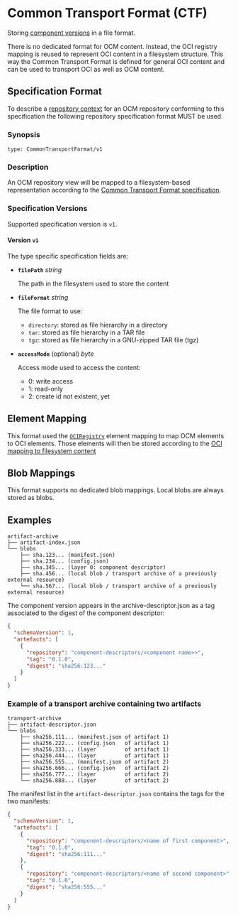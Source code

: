 # Common Transport Format (CTF)

Storing [component versions](../../../specification/elements/README.md#component-versions)
in a file format.

There is no dedicated format for OCM content. Instead,
the OCI registry mapping is reused to represent OCI content in a filesystem
structure. This way the Common Transport Format is defined for general
OCI content and can be used to transport OCI as well as OCM content.

## Specification Format

To describe a [repository context](../../../specification/elements/README.md#repository-contexts)
for an OCM repository conforming to this specification the following
repository specification format MUST be used.

### Synopsis

```
type: CommonTransportFormat/v1
```

### Description

An OCM repository view will be mapped to a
filesystem-based representation according to the [Common Transport Format specification](../../common/formatspec.md#common-transport-format).

### Specification Versions

Supported specification version is `v1`.

#### Version `v1`

The type specific specification fields are:

- **`filePath`** *string*

  The path in the filesystem used to store the content

- **`fileFormat`** *string*

  The file format to use:
    - `directory`: stored as file hierarchy in a directory
    - `tar`: stored as file hierarchy in a TAR file
    - `tgz`: stored as file hierarchy in a GNU-zipped TAR file (tgz)

- **`accessMode`** (optional) *byte*

  Access mode used to access the content:
    - 0: write access
    - 1: read-only
    - 2: create id not existent, yet


## Element Mapping

This format used the [`OCIRegistry`](../OCIRegistry/README.md#element-mapping)
element mapping to map OCM elements to OCI elements.
Those elements will then be stored according to the [OCI mapping to filesystem content](../../common/formatspec.md#common-transport-format)

## Blob Mappings

This format supports no dedicated blob mappings.
Local blobs are always stored as blobs.

## Examples

```text
artifact-archive
├── artifact-index.json
└── blobs
    ├── sha.123... (manifest.json)
    ├── sha.234... (config.json)
    ├── sha.345... (layer 0: component descriptor)
    ├── sha.456... (local blob / transport archive of a previously external resource)
    └── sha.567... (local blob / transport archive of a previously external resource)
```

The component version appears in the archive-descriptor.json as a tag associated to the digest of the component
descriptor:

```json
{
  "schemaVersion": 1,
  "artefacts": [
    {
      "repository": "component-descriptors/<component name>>",
      "tag": "0.1.0",
      "digest": "sha256:123..."
    }
  ]
}

```

### Example of a transport archive containing two artifacts

```text
transport-archive
├── artifact-descriptor.json
└── blobs
    ├── sha256.111... (manifest.json of artifact 1)
    ├── sha256.222... (config.json   of artifact 1)
    ├── sha256.333... (layer         of artifact 1)
    ├── sha256.444... (layer         of artifact 1)
    ├── sha256.555... (manifest.json of artifact 2)
    ├── sha256.666... (config.json   of artifact 2)
    ├── sha256.777... (layer         of artifact 2)
    └── sha256.888... (layer         of artifact 2)
```

The manifest list in the `artifact-descriptor.json` contains the tags for the two manifests:

```json
{
  "schemaVersion": 1,
  "artefacts": [
    {
      "repository": "component-descriptors/<name of first component>",
      "tag": "0.1.0",
      "digest": "sha256:111..."
    },
    {
      "repository": "component-descriptors/<name of second component>",
      "tag": "0.1.6",
      "digest": "sha256:555..."
    }
  ]
}
```
